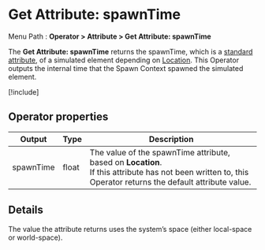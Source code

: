 # Get Attribute: spawnTime

Menu Path : **Operator > Attribute > Get Attribute: spawnTime**

The **Get Attribute: spawnTime** returns the spawnTime, which is a [standard attribute](Reference-Attributes.md), of a simulated element depending on [Location](Attributes.md#attribute-locations). This Operator outputs the internal time that the Spawn Context spawned the simulated element.

[!include[](Snippets/Operator-GetAttributeOperatorSettings.md)]

## Operator properties

| **Output** | **Type** | **Description**                                              |
| ---------- | -------- | ------------------------------------------------------------ |
| spawnTime  | float    | The value of the spawnTime attribute, based on **Location**.<br/>If this attribute has not been written to, this Operator returns the default attribute value. |

## Details

The value the attribute returns uses the system’s space (either local-space or world-space).